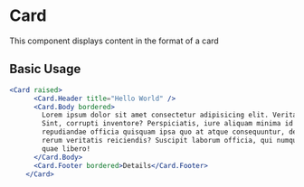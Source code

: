 <h1>Card</h1>
This component displays content in the format of a card

<!-- STORY -->

<h2>Basic Usage</h2>


```jsx
<Card raised>
      <Card.Header title="Hello World" />
      <Card.Body bordered>
        Lorem ipsum dolor sit amet consectetur adipisicing elit. Veritatis, non?
        Sint, corrupti inventore? Perspiciatis, iure aliquam minima id sint ab
        repudiandae officia quisquam ipsa quo at atque consequuntur, delectus
        rerum veritatis reiciendis? Suscipit laborum officia, qui numquam dicta
        quae libero!
      </Card.Body>
      <Card.Footer bordered>Details</Card.Footer>
    </Card>
```